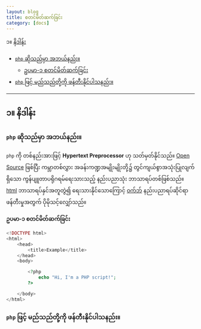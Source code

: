 ```yaml
---
layout: blog
title: စတင်မိတ်ဆက်ခြင်း
category: [docs]
---
```



၁။ [နိဒါန်း](#introduction)
  - [`php` ဆိုသည်မှာ အဘယ်နည်း။](#what-is-php)
    - [ဥပမာ-၁ စတင်မိတ်ဆက်ခြင်း](#example-1)
  - [`php` ဖြင့် မည်သည်တို့ကို ဖန်တီးနိုင်ပါသနည်း။](#what-can-php-do)

---

<a id="introduction"></a>
## ၁။ နိဒါန်း

<a id="what-is-php"></a>
### `php` ဆိုသည်မှာ အဘယ်နည်း။

`php` ကို တစ်နည်းအားဖြင့် __Hypertext Preprocessor__ ဟု သတ်မှတ်နိုင်သည်။ [Open Source][0] ဖြစ်ပြီး
ကမ္ဘာတစ်လွှား အခန်းကဏ္ဍအမျိုးမျိုးတို့၌ တွင်ကျယ်စွာအသုံးပြုလျက်ရှိသော ကွန်ပျူတာပရိုဂရမ်ရေးသားသည့် နည်းပညာသုံး
ဘာသာရပ်တစ်ဖြစ်သည်။ [html][2] ဘာသာရပ်နှင်အတူတွဲ၍ ရေးသားနိုင်သောကြောင့် [၀က်ဘ်][1] နည်းပညာရပ်ဆိုင်ရာဖန်တီးမှုအတွက် ပိုမိုသင့်လျှော်သည်။

<a id="example-1"></a>
**ဥပမာ-၁ စတင်မိတ်ဆက်ခြင်း**
```php
<!DOCTYPE html>
<html>
    <head>
        <title>Example</title>
    </head>
    <body>

        <?php
            echo "Hi, I'm a PHP script!";
        ?>

    </body>
</html>
```

<a id="what-can-php-do"></a>
### `php` ဖြင့် မည်သည်တို့ကို ဖန်တီးနိုင်ပါသနည်း။

<!-- Reference -->
[0]: ../../../../refs/2020/10/24/open-source.html
[1]: ../../../../refs/2020/10/24/web.html
[2]: ../../../../refs/2020/10/24/html.html
